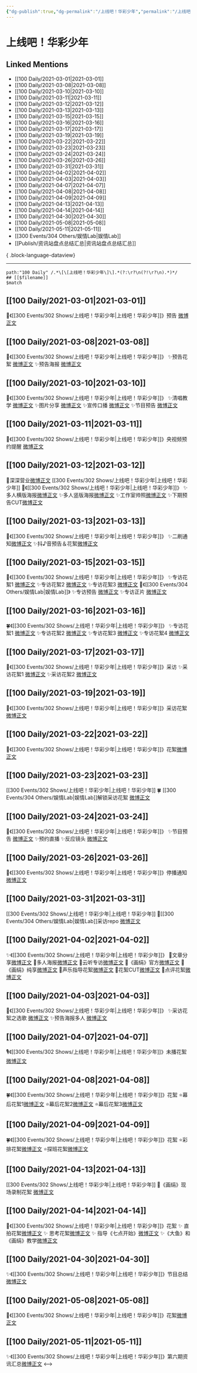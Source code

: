 ```yaml
---
{"dg-publish":true,"dg-permalink":"/上线吧！华彩少年","permalink":"/上线吧！华彩少年/","created":"2023-04-09T14:44:08.000+08:00","updated":"2023-04-10T16:35:13.000+08:00"}
---
```


# 上线吧！华彩少年

## Linked Mentions
- [[100 Daily/2021-03-01\|2021-03-01]]
- [[100 Daily/2021-03-08\|2021-03-08]]
- [[100 Daily/2021-03-10\|2021-03-10]]
- [[100 Daily/2021-03-11\|2021-03-11]]
- [[100 Daily/2021-03-12\|2021-03-12]]
- [[100 Daily/2021-03-13\|2021-03-13]]
- [[100 Daily/2021-03-15\|2021-03-15]]
- [[100 Daily/2021-03-16\|2021-03-16]]
- [[100 Daily/2021-03-17\|2021-03-17]]
- [[100 Daily/2021-03-19\|2021-03-19]]
- [[100 Daily/2021-03-22\|2021-03-22]]
- [[100 Daily/2021-03-23\|2021-03-23]]
- [[100 Daily/2021-03-24\|2021-03-24]]
- [[100 Daily/2021-03-26\|2021-03-26]]
- [[100 Daily/2021-03-31\|2021-03-31]]
- [[100 Daily/2021-04-02\|2021-04-02]]
- [[100 Daily/2021-04-03\|2021-04-03]]
- [[100 Daily/2021-04-07\|2021-04-07]]
- [[100 Daily/2021-04-08\|2021-04-08]]
- [[100 Daily/2021-04-09\|2021-04-09]]
- [[100 Daily/2021-04-13\|2021-04-13]]
- [[100 Daily/2021-04-14\|2021-04-14]]
- [[100 Daily/2021-04-30\|2021-04-30]]
- [[100 Daily/2021-05-08\|2021-05-08]]
- [[100 Daily/2021-05-11\|2021-05-11]]
- [[300 Events/304 Others/娱情Lab\|娱情Lab]]
- [[Publish/资讯站盘点总结汇总\|资讯站盘点总结汇总]]

{ .block-language-dataview}

---

```expander
path:"100 Daily" /.*\[\[上线吧！华彩少年\]\].*(?:\r?\n(?!\r?\n).*)*/
## [[$filename]]
$match
```
## [[100 Daily/2021-03-01\|2021-03-01]]
🌟《[[300 Events/302 Shows/上线吧！华彩少年\|上线吧！华彩少年]]》预告 [微博正文](https://m.weibo.cn/6466290670/4610065540058445)

## [[100 Daily/2021-03-08\|2021-03-08]]
🌟《[[300 Events/302 Shows/上线吧！华彩少年\|上线吧！华彩少年]]》
✨预告花絮 [微博正文](https://weibo.com/detail/4612423715392252)
✨预告海报 [微博正文](https://weibo.com/detail/4612423841745713)

## [[100 Daily/2021-03-10\|2021-03-10]]
🌟《[[300 Events/302 Shows/上线吧！华彩少年\|上线吧！华彩少年]]》
✨清唱教学 [微博正文](https://m.weibo.cn/6466290670/4613176795334742)
✨图片分享 [微博正文](https://m.weibo.cn/6466290670/4613177834215155)
✨宣传口播 [微博正文](https://m.weibo.cn/6466290670/4613264178156007)
✨节目预告 [微博正文](https://m.weibo.cn/6466290670/4613322655930028)
## [[100 Daily/2021-03-11\|2021-03-11]]
🌟《[[300 Events/302 Shows/上线吧！华彩少年\|上线吧！华彩少年]]》央视频预约提醒 [微博正文](https://m.weibo.cn/6466290670/4613682203461929)

## [[100 Daily/2021-03-12\|2021-03-12]]
🌟深深营业[微博正文](https://m.weibo.cn/6466290670/4614010450219268) [[300 Events/302 Shows/上线吧！华彩少年\|上线吧！华彩少年]]
🌟《[[300 Events/302 Shows/上线吧！华彩少年\|上线吧！华彩少年]]》
✨多人横版海报[微博正文](https://m.weibo.cn/6466290670/4613875904811046)
✨多人竖版海报[微博正文](https://m.weibo.cn/6466290670/4613882491178100)
✨工作室帅照[微博正文](https://m.weibo.cn/6466290670/4614039444919110)
✨下期预告CUT[微博正文](https://m.weibo.cn/6466290670/4614068377751480)
## [[100 Daily/2021-03-13\|2021-03-13]]
🏃《[[300 Events/302 Shows/上线吧！华彩少年\|上线吧！华彩少年]]》
✨二刷通知[微博正文](https://m.weibo.cn/6466290670/4614237974431438)
✨抖♪音预告＆花絮[微博正文](https://m.weibo.cn/6466290670/4614285291161813)
## [[100 Daily/2021-03-15\|2021-03-15]]
🌟《[[300 Events/302 Shows/上线吧！华彩少年\|上线吧！华彩少年]]》
✨专访花絮1 [微博正文](https://m.weibo.cn/6466290670/4615071626170324)
✨专访花絮2 [微博正文](https://m.weibo.cn/6466290670/4615089594567153)
✨专访花絮3 [微博正文](https://m.weibo.cn/6466290670/4615090282959609)
🌟《[[300 Events/304 Others/娱情Lab\|娱情Lab]]》
✨专访预告 [微博正文](https://m.weibo.cn/6466290670/4614989795820673)
✨专访正片 [微博正文](https://m.weibo.cn/6466290670/4615027427118764)

## [[100 Daily/2021-03-16\|2021-03-16]]
🍀《[[300 Events/302 Shows/上线吧！华彩少年\|上线吧！华彩少年]]》
✨专访花絮1 [微博正文](https://weibo.com/6466290670/K6rOWA54V)
✨专访花絮2 [微博正文](https://weibo.com/6466290670/K6rPNx0oB)
✨专访花絮3 [微博正文](https://weibo.com/6466290670/K6sVF1HIs)
✨专访花絮4 [微博正文](https://weibo.com/6466290670/K6tQvFnCL)
## [[100 Daily/2021-03-17\|2021-03-17]]
🌟《[[300 Events/302 Shows/上线吧！华彩少年\|上线吧！华彩少年]]》采访
✨采访花絮1 [微博正文](https://m.weibo.cn/6466290670/4615755574019769)
✨采访花絮2 [微博正文](https://m.weibo.cn/6466290670/4615806568105927)

## [[100 Daily/2021-03-19\|2021-03-19]]
🌟《[[300 Events/302 Shows/上线吧！华彩少年\|上线吧！华彩少年]]》采访花絮[微博正文](https://m.weibo.cn/6466290670/4616516974674352)

## [[100 Daily/2021-03-22\|2021-03-22]]
🌟《[[300 Events/302 Shows/上线吧！华彩少年\|上线吧！华彩少年]]》花絮[微博正文](https://m.weibo.cn/6466290670/4617587164712044)
## [[100 Daily/2021-03-23\|2021-03-23]]
[[300 Events/302 Shows/上线吧！华彩少年\|上线吧！华彩少年]]
🍀 [[300 Events/304 Others/娱情Lab\|娱情Lab]]解锁采访花絮 [微博正文](https://weibo.com/6466290670/K7y16E9mG)
## [[100 Daily/2021-03-24\|2021-03-24]]
🌟《[[300 Events/302 Shows/上线吧！华彩少年\|上线吧！华彩少年]]》
✨节目预告 [微博正文](https://m.weibo.cn/6466290670/4618231887172986)
✨预约直播 [](https://m.weibo.cn/6466290670/4618290179345913)
✨反应镜头 [微博正文](https://m.weibo.cn/6466290670/4618358181596311)
## [[100 Daily/2021-03-26\|2021-03-26]]
🍧《[[300 Events/302 Shows/上线吧！华彩少年\|上线吧！华彩少年]]》停播通知[微博正文](https://m.weibo.cn/6466290670/4618928489496643)

## [[100 Daily/2021-03-31\|2021-03-31]]
[[300 Events/302 Shows/上线吧！华彩少年\|上线吧！华彩少年]]
🌟[[300 Events/304 Others/娱情Lab\|娱情Lab]]采访repo [微博正文](https://m.weibo.cn/6466290670/4620874680109315)
## [[100 Daily/2021-04-02\|2021-04-02]]
✨《[[300 Events/302 Shows/上线吧！华彩少年\|上线吧！华彩少年]]》
🌱文章分享[微博正文](https://m.weibo.cn/6466290670/4621465263277723)
🌱多人海报[微博正文](https://m.weibo.cn/6466290670/4621495597533276)
🌱云听专访[微博正文](https://m.weibo.cn/6466290670/4621587825821511)
🌱《画绢》官方[微博正文](https://m.weibo.cn/6466290670/4621644570561428)
🌱《画绢》纯享[微博正文](https://m.weibo.cn/6466290670/4621646772573269)
🌱声乐指导花絮[微博正文](https://m.weibo.cn/6466290670/4621649468458034)
🌱花絮CUT[微博正文](https://m.weibo.cn/6466290670/4621655462118411)
🌱点评花絮[微博正文](https://m.weibo.cn/6466290670/4621657891146625)
## [[100 Daily/2021-04-03\|2021-04-03]]
🌟《[[300 Events/302 Shows/上线吧！华彩少年\|上线吧！华彩少年]]》
✨采访花絮之选歌 [微博正文](https://m.weibo.cn/6466290670/4621836166628592)
✨预告海报多人 [微博正文](https://m.weibo.cn/6466290670/4621847599778972)
## [[100 Daily/2021-04-07\|2021-04-07]]
🎙️《[[300 Events/302 Shows/上线吧！华彩少年\|上线吧！华彩少年]]》未播花絮[微博正文](https://m.weibo.cn/6466290670/4623324750285990)
## [[100 Daily/2021-04-08\|2021-04-08]]
🍀《[[300 Events/302 Shows/上线吧！华彩少年\|上线吧！华彩少年]]》花絮
⭐幕后花絮1[微博正文](https://m.weibo.cn/6466290670/4623856772318823)
⭐幕后花絮2[微博正文](https://m.weibo.cn/6466290670/4623856704164256)
⭐幕后花絮3[微博正文](https://m.weibo.cn/6466290670/4623856797487409)
## [[100 Daily/2021-04-09\|2021-04-09]]
🍀《[[300 Events/302 Shows/上线吧！华彩少年\|上线吧！华彩少年]]》花絮
⭐彩排花絮[微博正文](https://m.weibo.cn/6466290670/4624013013290202)
⭐探班花絮[微博正文](https://m.weibo.cn/6466290670/4624185240323326)
## [[100 Daily/2021-04-13\|2021-04-13]]
[[300 Events/302 Shows/上线吧！华彩少年\|上线吧！华彩少年]]
🌟《画绢》现场录制花絮 [微博正文](https://weibo.com/6466290670/KaJWE2EMH)
## [[100 Daily/2021-04-14\|2021-04-14]]
🌟《[[300 Events/302 Shows/上线吧！华彩少年\|上线吧！华彩少年]]》花絮
✨ 直拍花絮[微博正文](https://m.weibo.cn/6466290670/4626008768513400)
✨ 思考花絮[微博正文](https://m.weibo.cn/6466290670/4625961758754327)
✨ 指导《七点开始》[微博正文](https://m.weibo.cn/6466290670/4625970113284416)
✨《大鱼》和《画绢》教学[微博正文](https://m.weibo.cn/6466290670/4626027949592126)
## [[100 Daily/2021-04-30\|2021-04-30]]
✨《[[300 Events/302 Shows/上线吧！华彩少年\|上线吧！华彩少年]]》节目总结[微博正文](https://m.weibo.cn/6466290670/4631691462708584)

## [[100 Daily/2021-05-08\|2021-05-08]]
🌺《[[300 Events/302 Shows/上线吧！华彩少年\|上线吧！华彩少年]]》花絮[微博正文](https://m.weibo.cn/6466290670/4634637781435061)
## [[100 Daily/2021-05-11\|2021-05-11]]
✨《[[300 Events/302 Shows/上线吧！华彩少年\|上线吧！华彩少年]]》第六期资讯汇总[微博正文](https://m.weibo.cn/6466290670/4635814653333853)
<-->